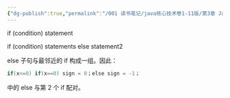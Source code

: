 ```yaml
---
{"dg-publish":true,"permalink":"/001 读书笔记/java核心技术卷1-11版/第3章 Java的基本程序设计结构/3.8 控制流程/3.8.2 条件语句/","dgPassFrontmatter":true,"created":"2024-04-17T15:43:54.624+08:00","updated":"2024-06-01T10:44:23.933+08:00"}
---
```


if (condition) statement

if (condition) statements else statement2

else 子句与最邻近的 if 构成一组。因此：

```java
if(x<=0) if(x==0) sign = 0；else sign = -1；
```

中的 else 与第 2 个 if 配对。